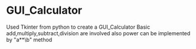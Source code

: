 # GUI_Calculator
Used Tkinter from python to create a GUI_Calculator
Basic add,multiply,subtract,division are involved
also power can be implemented by "a**\b" method
